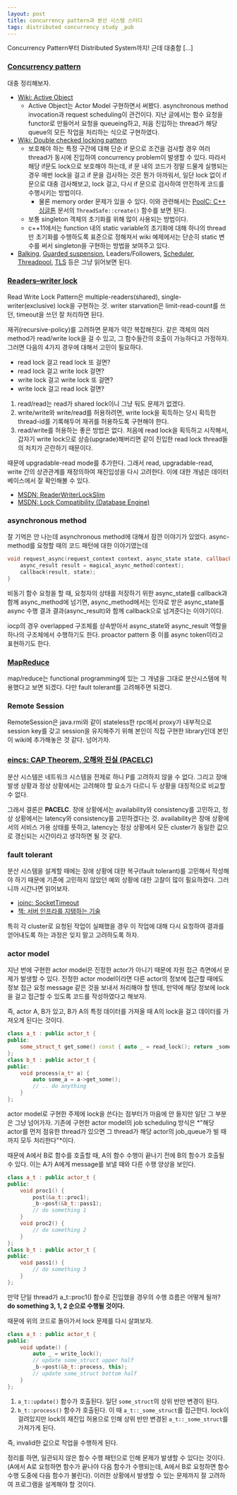 ```yaml
---
layout: post
title: concurrency pattern과 분산 시스템 스터디
tags: distributed concurrency study _pub
---
```


Concurrency Pattern부터 Distributed System까지! 근데 대충함 [...]

### [Concurrency pattern](http://en.wikipedia.org/wiki/Concurrency_pattern) ###

대충 정리해보자.

* [Wiki: Active Object](http://en.wikipedia.org/wiki/Active_Object)
	* Active Object는 Actor Model 구현하면서 써봤다. asynchronous method invocation과 request scheduling이 관건이다. 지난 글에서는 함수 요청을 functor로 만들어서 요청을 queueing하고, 처음 진입하는 thread가 해당 queue의 모든 작업을 처리하는 식으로 구현하였다.
* [Wiki: Double checked locking pattern](http://en.wikipedia.org/wiki/Double_checked_locking_pattern)
	* 보호해야 하는 특정 구간에 대해 단순 if 문으로 조건을 검사할 경우 여러 thread가 동시에 진입하여 concurrency problem이 발생할 수 있다. 따라서 해당 if문도 lock으로 보호해야 하는데, if 문 내의 코드가 정말 드물게 실행되는 경우 매번 lock을 걸고 if 문을 검사하는 것은 뭔가 아까워서, 일단 lock 없이 if 문으로 대충 검사해보고, lock 걸고, 다시 if 문으로 검사하여 안전하게 코드를 수행시키는 방법이다.
		* 물론 memory order 문제가 있을 수 있다. 이와 관련해서는 [PoolC: C++ 싱글톤](http://board.poolc.org/generation03/512) 문서의 `ThreadSafe::create()` 함수를 보면 된다.
	* 보통 singleton 객체의 초기화를 위해 많이 사용되는 방법이다.
	* c++11에서는 function 내의 static variable의 초기화에 대해 하나의 thread만 초기화를 수행하도록 표준으로 정해져서 wiki 예제에서는 단순히 static 변수를 써서 singleton을 구현하는 방법을 보여주고 있다.
* [Balking](http://en.wikipedia.org/wiki/Balking_pattern), [Guarded suspension](http://en.wikipedia.org/wiki/Guarded_suspension), Leaders/Followers, [Scheduler](http://en.wikipedia.org/wiki/Scheduler_pattern), [Threadpool](http://en.wikipedia.org/wiki/Thread_pool_pattern), [TLS](http://en.wikipedia.org/wiki/Thread-Specific_Storage) 등은 그냥 읽어보면 된다.

### [Readers–writer lock](http://en.wikipedia.org/wiki/Read_write_lock_pattern) ###

Read Write Lock Pattern은 multiple-readers(shared), single-writer(exclusive) lock을 구현하는 것. writer starvation은 limit-read-count를 쓰던, timeout을 쓰던 잘 처리하면 된다.

재귀(recursive-policy)를 고려하면 문제가 약간 복잡해진다. 같은 객체의 여러 method가 read/write lock을 걸 수 있고, 그 함수들간의 호출이 가능하다고 가정하자. 그러면 다음의 4가지 경우에 대해서 고민이 필요하다.

* read lock 걸고 read lock 또 걸면?
* read lock 걸고 write lock 걸면?
* write lock 걸고 write lock 또 걸면?
* write lock 걸고 read lock 걸면?

1. read/read는 read가 shared lock이니 그냥 둬도 문제가 없겠다.
2. write/write와 write/read를 허용하려면, write lock을 획득하는 당시 획득한 thread-id를 기록해두어 재귀를 허용하도록 구현해야 한다.
3. read/write를 허용하는 좋은 방법은 없다. 처음에 read lock을 획득하고 시작해서, 갑자기 write lock으로 상승(upgrade)해버리면 같이 진입한 read lock thread들의 처치가 곤란하기 때문이다.

때문에 upgradable-read mode를 추가한다. 그래서 read, upgradable-read, write 간의 상관관계를 재정의하여 재진입성을 다시 고려한다. 이에 대한 개념은 데이터베이스에서 잘 확인해볼 수 있다.

* [MSDN: ReaderWriterLockSlim](http://msdn.microsoft.com/en-us/library/system.threading.readerwriterlockslim.aspx)
* [MSDN: Lock Compatibility (Database Engine)](http://technet.microsoft.com/en-us/library/ms186396.aspx)


### asynchronous method ###

잘 기억은 안 나는데 asynchronous method에 대해서 잠깐 이야기가 있었다. async-method를 요청할 때의 코드 패턴에 대한 이야기였는데

```cpp
void request_async(request_context context, async_state state, callback_t callback) {
    async_result result = magical_async_method(context);
    callback(result, state);
}
```

비동기 함수 요청을 할 때, 요청자의 상태를 저장하기 위한 async_state를 callback과 함께 async_method에 넘기면, async_method에서는 인자로 받은 async_state를 async 수행 결과 결과(async_result)와 함께 callback으로 넘겨준다는 이야기이다.

iocp의 경우 overlapped 구조체를 상속받아서 async_state와 async_result 역할을 하나의 구조체에서 수행하기도 한다. proactor pattern 중 이를 async token이라고 표현하기도 한다.

### [MapReduce](http://en.wikipedia.org/wiki/MapReduce) ###

map/reduce는 functional programming에 있는 그 개념을 그대로 분산시스템에 적용했다고 보면 되겠다. 다만 fault tolerant를 고려해주면 되겠다.

### Remote Session ###

RemoteSession은 java.rmi와 같이 stateless한 rpc에서 proxy가 내부적으로 session key를 갖고 session을 유지해주기 위해 본인이 직접 구현한 library인데 본인이 wiki에 추가해놓은 것 같다. 넘어가자.

### [eincs: CAP Theorem, 오해와 진실 (PACELC)](http://eincs.net/2013/07/misleading-and-truth-of-cap-theorem) ###

분산 시스템은 네트워크 시스템을 전제로 하니 P를 고려하지 않을 수 없다. 그리고 장애 발생 상황과 정상 상황에서는 고려해야 할 요소가 다르니 두 상황을 대칭적으로 비교할 수 없다.

그래서 결론은 **PACELC**. 장애 상황에서는 availability와 consistency를 고민하고, 정상 상황에서는 latency와 consistency를 고민하겠다는 것. availability은 장애 상황에서의 서비스 가용 상태를 뜻하고, latency는 정상 상황에서 모든 cluster가 동일한 값으로 갱신되는 시간이라고 생각하면 될 것 같다.

### fault tolerant ###

분산 시스템을 설계할 때에는 장애 상황에 대한 복구(fault tolerant)를 고민해서 작성해야 하기 때문에 기존에 고민하지 않았던 예외 상황에 대한 고찰이 많이 필요하겠다. 그러니까 시간나면 읽어보자.

* [joinc: SocketTimeout](http://www.joinc.co.kr/modules/moniwiki/wiki.php/Site/Network_Programing/Documents/Sockettimeout)
* [책: 서버 인프라를 지탱하는 기술](http://www.kyobobook.co.kr/product/detailViewKor.laf?ejkGb=KOR&linkClass=33090105&barcode=9788996241003)

특히 각 cluster로 요청된 작업이 실패했을 경우 이 작업에 대해 다시 요청하여 결과를 얻어내도록 하는 과정은 잊지 말고 고려하도록 하자.

### actor model ###

지난 번에 구현한 actor model은 진정한 actor가 아니기 때문에 자원 접근 측면에서 문제가 발생할 수 있다. 진정한 actor model이라면 다른 actor의 정보에 접근할 때에도 정보 접근 요청 message 같은 것을 보내서 처리해야 할 텐데, 만약에 해당 정보에 lock을 걸고 접근할 수 있도록 코드를 작성하였다고 해보자.

즉, actor A, B가 있고, B가 A의 특정 데이터를 가져올 때 A의 lock을 걸고 데이터를 가져오게 된다는 것이다.

```cpp
class a_t : public actor_t {
public:
    some_struct_t get_some() const { auto _ = read_lock(); return _some_struct; }
};
class b_t : public actor_t {
public:
    void process(a_t* a) {
        auto some_a = a->get_some();
        // .. do anything
    }
};
```

actor model로 구현한 주제에 lock을 쓴다는 점부터가 마음에 안 들지만 일단 그 부분은 그냥 넘어가자. 기존에 구현한 actor model의 job scheduling 방식은 *"해당 actor를 먼저 점유한 thread가 있으면 그 thread가 해당 actor의 job_queue가 빌 때까지 모두 처리한다"*이다.

때문에 A에서 B로 함수를 호출할 때, A의 함수 수행이 끝나기 전에 B의 함수가 호출될 수 있다. 이는 A가 A에게 message를 보낼 때와 다른 수행 양상을 보인다.

```cpp
class a_t : public actor_t {
public:
    void proc1() {
        post(&a_t::proc1);
        _b->post(&b_t::pass1);
        // do something 1
    }
    void proc2() {
        // do something 2
    }
};
class b_t : public actor_t {
public:
    void pass1() {
        // do something 3
    }
};
```

만약 단일 thread가 a_t::proc1() 함수로 진입했을 경우의 수행 흐름은 어떻게 될까?  
**do something 3, 1, 2 순으로 수행될 것이다.**

때문에 위의 코드로 돌아가서 lock 문제를 다시 살펴보자.

```cpp
class a_t : public actor_t {
public:
    void update() {
        auto _ = write_lock();
        // update some_struct upper half
        _b->post(&b_t::process, this);
        // update some_struct bottom half
    }
};
```

1. `a_t::update()` 함수가 호출된다. 일단 `some_struct`의 상위 반만 변경이 된다.
2. `b_t::process()` 함수가 호출된다. 이 때 `a_t::_some_struct`를 접근한다. lock이 걸려있지만 lock의 재진입 허용으로 인해 상위 반만 변경된 `a_t::_some_struct`를 가져가게 된다.

즉, invalid한 값으로 작업을 수행하게 된다.

정리를 하면, 일관되지 않은 함수 수행 패턴으로 인해 문제가 발생할 수 있다는 것이다. (A에서 A로 요청하면 함수가 끝나야 다음 함수가 수행되는데, A에서 B로 요청하면 함수 수행 도중에 다음 함수가 불린다). 이러한 상황에서 발생할 수 있는 문제까지 잘 고려하여 프로그램을 설계해야 할 것이다.
